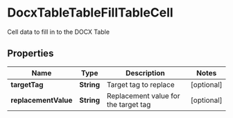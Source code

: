 

# DocxTableTableFillTableCell

Cell data to fill in to the DOCX Table

## Properties

| Name | Type | Description | Notes |
|------------ | ------------- | ------------- | -------------|
|**targetTag** | **String** | Target tag to replace |  [optional] |
|**replacementValue** | **String** | Replacement value for the target tag |  [optional] |



